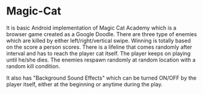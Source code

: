 # Magic-Cat

It is basic Android implementation of Magic Cat Academy which is a browser game created as a Google Doodle. There are three type of enemies which are killed by either left/right/vertical swipe. Winning is totally based on the score a person scores. There is a lifeline that comes randomly after interval and has to reach the player cat itself. The player keeps on playing until he/she dies. The enemies respawn randomly at random location with a random kill condition. 

It also has "Background Sound Effects" which can be turned ON/OFF by the player itself, either at the beginning or anytime during the play.
